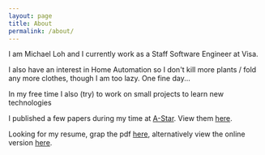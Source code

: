 ```yaml
---
layout: page
title: About
permalink: /about/
---
```


I am Michael Loh and I currently work as a Staff Software Engineer at Visa.

I also have an interest in Home Automation so I don't kill more plants / fold any more clothes, though I am too lazy. One fine day...

In my free time I also (try) to work on small projects to learn new technologies

I published a few papers during my time at [A-Star](https://www.a-star.edu.sg/bii). View them [here](/publications/).

Looking for my resume, grap the pdf [here](/resume/resume.pdf), alternatively view the online version [here](/resume/).
